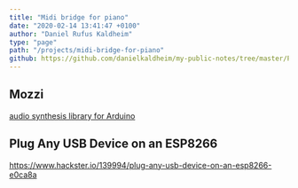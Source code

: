 ```yaml
---
title: "Midi bridge for piano"
date: "2020-02-14 13:41:47 +0100"
author: "Daniel Rufus Kaldheim"
type: "page"
path: "/projects/midi-bridge-for-piano"
github: https://github.com/danielkaldheim/my-public-notes/tree/master/Projects/Midi%20bridge
---
```



## Mozzi

[audio synthesis library for Arduino](https://sensorium.github.io/Mozzi/)

## Plug Any USB Device on an ESP8266

<https://www.hackster.io/139994/plug-any-usb-device-on-an-esp8266-e0ca8a>
